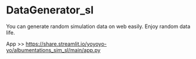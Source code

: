 # DataGenerator_sl

You can generate random simulation data on web easily.
Enjoy random data life.

App >> https://share.streamlit.io/yoyoyo-yo/albumentations_sim_sl/main/app.py

